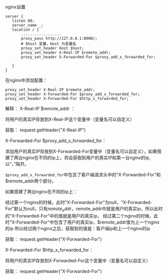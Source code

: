 nginx设置

 ```
server {
	listen 80;
	server_name _;
	location / {
		..................
		proxy_pass http://127.0.0.1:8000/;
		# $host 变量，Host 为变量名
		proxy_set_header Host $host;
		proxy_set_header X-Real-IP $remote_addr;
		proxy_set_header X-Forwarded-For $proxy_add_x_forwarded_for;
	
	}
}
```
 

在nginx中添加配置：
```
proxy_set_header X-Real-IP $remote_addr;
proxy_set_header X-Forwarded-For $proxy_add_x_forwarded_for;
proxy_set_header X-Forwarded-For $http_x_forwarded_for;
```


解释：
X-Real-IP $remote_addr ：

将用户的真实IP存放到X-Real-IP这个变量中（变量名可以自定义）

获取：
request.getHeader("X-Real-IP")

X-Forwarded-For $proxy_add_x_forwarded_for：

添加用户的真实IP存放到X-Forwarded-For变量中（变量名可以自定义），如果搭建了两台nginx在不同的ip上，将会获取到用户的真实IP和第一台nginx的ip,以“，”隔开。

`$proxy_add_x_forwarded_for`中包含了客户端请求头中的"X-Forwarded-For"和$remote_addr两个部分。

如果搭建了两台nginx在不同的ip上：

经过第一个nginx的时候，此时"X-Forwarded-For"为null，"X-Forwarded-For"默认为null，只有$remote_addr，$remote_addr中就是用户的真实ip，所以此时的"X-Forwarded-For"中的值就是用户的真实ip，
经过第二个nginx的时候，此时"X-Forwarded-For"中包含了用户的真实ip，$remote_addr值为上一个nginx的ip
所以经过两个nginx之后，获取到的值是：客户端ip和上一个nginx的ip

获取：
request.getHeader("X-Forwarded-For")

X-Forwarded-For $http_x_forwarded_for：

将用户的真实IP存放到X-Forwarded-For这个变量中（变量名可以自定义）

获取：
request.getHeader("X-Forwarded-For")